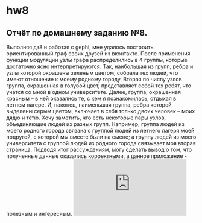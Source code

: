 # hw8
## Отчёт по домашнему заданию №8.
Выполняя дз8 и работая с gephi, мне удалось построить ориентированный граф своих друзей из вконтакте. После применения функции модуляции узлы графа распределились в 4 группы, которые достаточно ясно интерпретируются. Так, наибольшая из групп, ребра и узлы которой окрашены зеленым цветом, собрала тех людей, что имеют отношение к моему родному городу. Вторая по числу узлов группа, окрашенная в голубой цвет, представляет собой тех ребят, что учатся со мной в одном университете. Далее, группа, окрашенная красным – в ней оказались те, с кем я познакомилась, отдыхая в летнем лагере. И, наконец, наименьшая группа, ребра которой выделены серым цветом, включает в себя только двоих человек – моих дядю и тётю. 
Хочу заметить, что есть некоторые пары узлов, объединяющие людей из разных групп. Например, группа людей из моего родного города связана с группой людей из летнего лагеря моей подругой, с которой мы вместе были на смене; а группу людей из моего университета с группой людей из родного города связывает моя вторая страница.
Подводя итог рассуждениям, могу сделать вывод о том, что полученные данные оказались корректными, а данное приложение - полезным и интересным.
![ ](https://github.com/Nassts/hw8/blob/master/graph.pdf)
